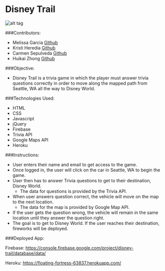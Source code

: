 # Disney Trail

![alt tag](https://github.com/clsepulveda/ForkThisProject/blob/master/assets/images/Screen%20Shot%202016-08-24%20at%2011.24.00%20PM.png)

###Contributors:

* Melissa Garcia [Github](https://github.com/melissag13)
* Kristi Heredia [Github](https://github.com/froglander)
* Carmen Sepulveda [Github](https://github.com/clsepulveda)
* Huikai Zhong [Github](https://github.com/huikai123)

###Objective:
* Disney Trail is a trivia game in which the player must answer trivia questions correctly in order to move along the mapped path from Seattle, WA all the way to Disney World.

###Technologies Used:
* HTML
* CSS
* Javascript
* jQuery
* Firebase
* Trivia API
* Google Maps API
* Heroku

###Instructions:

* User enters their name and email to get access to the game.
* Once logged in, the user will click on the car in Seattle, WA to begin the game.
* User then has to answer Trivia questions to get to their destination, Disney World. 
	* The data for questions is provided by the Trivia API.
* When user answers question correct, the vehicle will move on the map to the next location. 
  * The data for the map is provided by Google Map API.
* If the user gets the question wrong, the vehicle will remain in the same location until they answer the question right.
* The goal is to get to Disney World. If the user reaches their destination, fireworks will be deployed.


###Deployed App:

Firebase: https://console.firebase.google.com/project/disney-trail/database/data/

Heroku: https://floating-fortress-63837.herokuapp.com/


